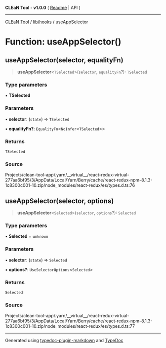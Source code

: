 **CLEaN Tool - v1.0.0** ( [Readme](../../../README.md) \| API )

***

[CLEaN Tool](../../../modules.md) / [lib/hooks](../README.md) / useAppSelector

# Function: useAppSelector()

## useAppSelector(selector, equalityFn)

> **useAppSelector**\<`TSelected`\>(`selector`, `equalityFn`?): `TSelected`

### Type parameters

▪ **TSelected**

### Parameters

▪ **selector**: (`state`) => `TSelected`

▪ **equalityFn?**: `EqualityFn`\<`NoInfer`\<`TSelected`\>\>

### Returns

`TSelected`

### Source

Projects/clean-tool-app/.yarn/\_\_virtual\_\_/react-redux-virtual-277aa6bf95/3/AppData/Local/Yarn/Berry/cache/react-redux-npm-8.1.3-1c8300c001-10.zip/node\_modules/react-redux/es/types.d.ts:76

## useAppSelector(selector, options)

> **useAppSelector**\<`Selected`\>(`selector`, `options`?): `Selected`

### Type parameters

▪ **Selected** = `unknown`

### Parameters

▪ **selector**: (`state`) => `Selected`

▪ **options?**: `UseSelectorOptions`\<`Selected`\>

### Returns

`Selected`

### Source

Projects/clean-tool-app/.yarn/\_\_virtual\_\_/react-redux-virtual-277aa6bf95/3/AppData/Local/Yarn/Berry/cache/react-redux-npm-8.1.3-1c8300c001-10.zip/node\_modules/react-redux/es/types.d.ts:77

***

Generated using [typedoc-plugin-markdown](https://www.npmjs.com/package/typedoc-plugin-markdown) and [TypeDoc](https://typedoc.org/)
